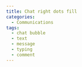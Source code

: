 ```yaml
---
title: Chat right dots fill
categories:
  - Communications
tags:
  - chat bubble
  - text
  - message
  - typing
  - comment
---
```

